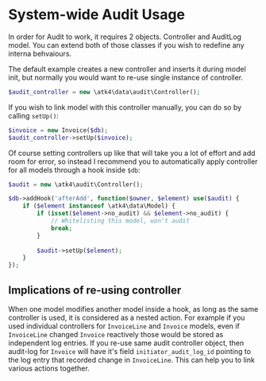 # System-wide Audit Usage

In order for Audit to work, it requires 2 objects. Controller and AuditLog model. You can extend both of those classes if you wish to redefine any interna behvaiours. 

The default example creates a new controller and inserts it during model init, but normally you would want to re-use single instance of controller.

```php
$audit_controller = new \atk4\data\audit\Controller();
```

If you wish to link model with this controller manually, you can do so by calling `setUp()`:

``` php
$invoice = new Invoice($db);
$audit_controller->setUp($invoice);
```

Of course setting controllers up like that will take you a lot of effort and add room for error, so instead I recommend you to automatically apply controller for all models through a hook inside `$db`:

``` php
$audit = new \atk4\audit\Controller();

$db->addHook('afterAdd', function($owner, $element) use($audit) {
    if ($element instanceof \atk4\data\Model) {
        if (isset($element->no_audit) && $element->no_audit) {
            // Whitelisting this model, won't audit
            break;
        }
      
        $audit->setUp($element);
    }
});
```

## Implications of re-using controller

When one model modifies another model inside a hook, as long as the same controller is used, it is considered as a nested action. For example if you used individual controllers for `InvoiceLine` and `Invoice` models, even if `InvoiceLine` changed `Invoice` reactively those would be stored as independent log entries. If you re-use same audit controller object, then audit-log for `Invoice` will have it's field `initiator_audit_log_id` pointing to the log entry that recorded change in `InvoiceLine`. This can help you to link various actions together.